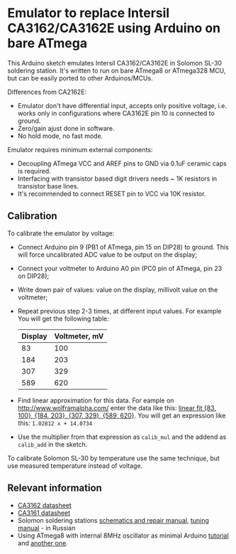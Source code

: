 #  Emulator to replace Intersil CA3162/CA3162E using Arduino on bare ATmega

This Arduino sketch emulates Intersil CA3162/CA3162E in Solomon SL-30 soldering
station. It's written to run on bare ATmega8 or ATmega328 MCU, but can be
easily ported to other Arduinos/MCUs.

Differences from CA2162E:
 * Emulator don't have differential input, accepts only positive voltage, i.e.
   works only in configurations where CA3162E pin 10 is connected to ground.
 * Zero/gain ajust done in software.
 * No hold mode, no fast mode.

Emulator requires minimum external components:
* Decoupling ATmega VCC and AREF pins to GND via 0.1uF ceramic caps is required.
* Interfacing with transistor based digit drivers needs ~ 1K resistors in
  transistor base lines.
* It's recommended to connect RESET pin to VCC via 10K resistor.

## Calibration

To calibrate the emulator by voltage:

* Connect Arduino pin 9 (PB1 of ATmega, pin 15 on DIP28) to ground. This will
  force uncalibrated ADC value to be output on the display;
* Connect your voltmeter to Arduino A0 pin (PC0 pin of ATmega, pin 23 on
  DIP28);
* Write down pair of values: value on the display, millivolt value on the
  voltmeter;
* Repeat previous step 2-3 times, at different input values. For example You
  will get the following table:

  | Display | Voltmeter, mV |
  |---------| --------------|
  |      83 |           100 |
  |     184 |           203 |
  |     307 |           329 |
  |     589 |           620 |
* Find linear approximation for this data. For eample on
  http://www.wolframalpha.com/ enter the data like this:
  [linear fit {83, 100}, {184, 203}, {307, 329}, {589, 620}](http://www.wolframalpha.com/input/?i=linear+fit+{83%2C+100}%2C+{184%2C+203}%2C+{307%2C+329}%2C+{589%2C+620}).
  You will get an expression like this: `1.02812 x + 14.0734`
* Use the multiplier from that expression as `calib_mul` and the addend as
  `calib_add` in the sketch.

To calibrate Solomon SL-30 by temperature use the same technique, but use
measured temperature instead of voltage.

## Relevant information
* [CA3162 datasheet](http://www.intersil.com/content/dam/Intersil/documents/ca31/ca3162.pdf)
* [CA3161 datasheet](http://www.intersil.com/content/dam/Intersil/documents/ca31/ca3161.pdf)
* Solomon soldering stations [schematics and repair
  manual](http://www.remserv.ru/cgi/download/Solomon_part1.pdf), [tuning
  manual](http://www.remserv.ru/cgi/download/Solomon_part3.pdf) - in Russian
* Using ATmega8 with internal 8MHz oscillator as minimal Arduino [tutorial](http://www.neonile.net/articles/atmega8-arduino-bootloader-optiboot) and [another one](http://todbot.com/blog/2009/05/26/minimal-arduino-with-atmega8/).
